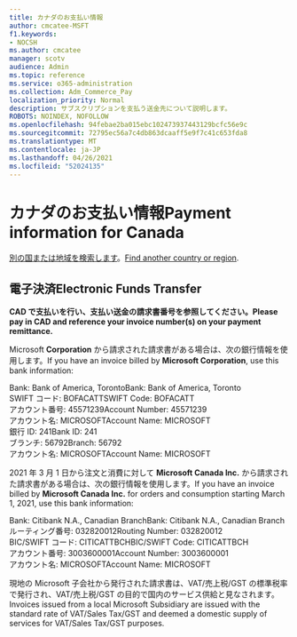 ```yaml
---
title: カナダのお支払い情報
author: cmcatee-MSFT
f1.keywords:
- NOCSH
ms.author: cmcatee
manager: scotv
audience: Admin
ms.topic: reference
ms.service: o365-administration
ms.collection: Adm_Commerce_Pay
localization_priority: Normal
description: サブスクリプションを支払う送金先について説明します。
ROBOTS: NOINDEX, NOFOLLOW
ms.openlocfilehash: 94febae2ba015ebc102473937443129bcfc56e9c
ms.sourcegitcommit: 72795ec56a7c4db863dcaaff5e9f7c41c653fda8
ms.translationtype: MT
ms.contentlocale: ja-JP
ms.lasthandoff: 04/26/2021
ms.locfileid: "52024135"
---
```

# <a name="payment-information-for-canada"></a><span data-ttu-id="30bb8-103">カナダのお支払い情報</span><span class="sxs-lookup"><span data-stu-id="30bb8-103">Payment information for Canada</span></span>

<span data-ttu-id="30bb8-104">[別の国または地域を検索します](../billing-and-payments/pay-for-your-subscription.md)。</span><span class="sxs-lookup"><span data-stu-id="30bb8-104">[Find another country or region](../billing-and-payments/pay-for-your-subscription.md).</span></span>

## <a name="electronic-funds-transfer"></a><span data-ttu-id="30bb8-105">電子決済</span><span class="sxs-lookup"><span data-stu-id="30bb8-105">Electronic Funds Transfer</span></span>

<span data-ttu-id="30bb8-106">**CAD で支払いを行い、支払い送金の請求書番号を参照してください。**</span><span class="sxs-lookup"><span data-stu-id="30bb8-106">**Please pay in CAD and reference your invoice number(s) on your payment remittance.**</span></span>

<span data-ttu-id="30bb8-107">Microsoft **Corporation** から請求された請求書がある場合は、次の銀行情報を使用します。</span><span class="sxs-lookup"><span data-stu-id="30bb8-107">If you have an invoice billed by **Microsoft Corporation**, use this bank information:</span></span>

<span data-ttu-id="30bb8-108">Bank: Bank of America, Toronto</span><span class="sxs-lookup"><span data-stu-id="30bb8-108">Bank: Bank of America, Toronto</span></span>\
<span data-ttu-id="30bb8-109">SWIFT コード: BOFACATT</span><span class="sxs-lookup"><span data-stu-id="30bb8-109">SWIFT Code: BOFACATT</span></span>\
<span data-ttu-id="30bb8-110">アカウント番号: 45571239</span><span class="sxs-lookup"><span data-stu-id="30bb8-110">Account Number: 45571239</span></span>\
<span data-ttu-id="30bb8-111">アカウント名: MICROSOFT</span><span class="sxs-lookup"><span data-stu-id="30bb8-111">Account Name: MICROSOFT</span></span>\
<span data-ttu-id="30bb8-112">銀行 ID: 241</span><span class="sxs-lookup"><span data-stu-id="30bb8-112">Bank ID: 241</span></span>\
<span data-ttu-id="30bb8-113">ブランチ: 56792</span><span class="sxs-lookup"><span data-stu-id="30bb8-113">Branch: 56792</span></span>\
<span data-ttu-id="30bb8-114">アカウント名: MICROSOFT</span><span class="sxs-lookup"><span data-stu-id="30bb8-114">Account Name: MICROSOFT</span></span>

<span data-ttu-id="30bb8-115">2021 年 3 月 1 日から注文と消費に対して **Microsoft Canada Inc.** から請求された請求書がある場合は、次の銀行情報を使用します。</span><span class="sxs-lookup"><span data-stu-id="30bb8-115">If you have an invoice billed by **Microsoft Canada Inc.** for orders and consumption starting March 1, 2021, use this bank information:</span></span>

<span data-ttu-id="30bb8-116">Bank: Citibank N.A., Canadian Branch</span><span class="sxs-lookup"><span data-stu-id="30bb8-116">Bank: Citibank N.A., Canadian Branch</span></span>\
<span data-ttu-id="30bb8-117">ルーティング番号: 032820012</span><span class="sxs-lookup"><span data-stu-id="30bb8-117">Routing Number: 032820012</span></span>\
<span data-ttu-id="30bb8-118">BIC/SWIFT コード: CITICATTBCH</span><span class="sxs-lookup"><span data-stu-id="30bb8-118">BIC/SWIFT Code: CITICATTBCH</span></span>\
<span data-ttu-id="30bb8-119">アカウント番号: 3003600001</span><span class="sxs-lookup"><span data-stu-id="30bb8-119">Account Number: 3003600001</span></span>\
<span data-ttu-id="30bb8-120">アカウント名: MICROSOFT</span><span class="sxs-lookup"><span data-stu-id="30bb8-120">Account Name: MICROSOFT</span></span>

<span data-ttu-id="30bb8-121">現地の Microsoft 子会社から発行された請求書は、VAT/売上税/GST の標準税率で発行され、VAT/売上税/GST の目的で国内のサービス供給と見なされます。</span><span class="sxs-lookup"><span data-stu-id="30bb8-121">Invoices issued from a local Microsoft Subsidiary are issued with the standard rate of VAT/Sales Tax/GST and deemed a domestic supply of services for VAT/Sales Tax/GST purposes.</span></span>